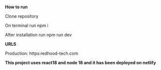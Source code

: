 **How to run**

Clone repository

On terminal run npm i

After installation run npm run dev

**URLS**

Production: https:redhood-tech.com

**This project uses react18 and node 18 and it has been deployed on netlify**

